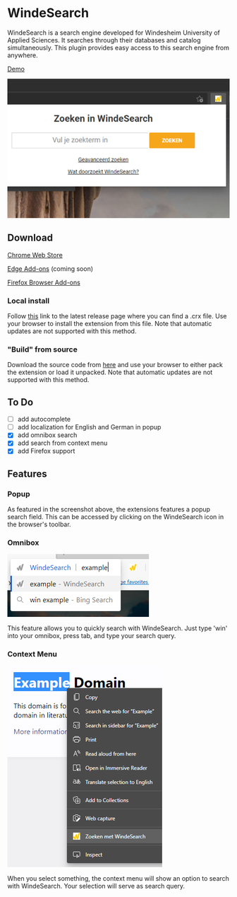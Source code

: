 # WindeSearch

WindeSearch is a search engine developed for Windesheim University of Applied Sciences. It searches through their databases and catalog simultaneously. This plugin provides easy access to this search engine from anywhere.

[Demo](https://thomasiam.github.io/WindeSearch/popup.html)

![](/screenshots/google/main.jpg)

## Download

[Chrome Web Store](https://chrome.google.com/webstore/detail/mofamnoejjhjcmjikdbmddpmcnknhpik)

[Edge Add-ons](#) (coming soon)

[Firefox Browser Add-ons](https://addons.mozilla.org/addon/windesearch/)

### Local install

Follow [this](https://github.com/ThomasIAm/WindeSearch/releases/latest) link to the latest release page where you can find a .crx file. Use your browser to install the extension from this file. Note that automatic updates are not supported with this method.

### "Build" from source

Download the source code from [here](https://github.com/ThomasIAm/WindeSearch/archive/main.zip) and use your browser to either pack the extension or load it unpacked. Note that automatic updates are not supported with this method.

## To Do

- [ ] add autocomplete
- [ ] add localization for English and German in popup
- [x] add omnibox search
- [x] add search from context menu
- [x] add Firefox support

## Features

### Popup

As featured in the screenshot above, the extensions features a popup search field. This can be accessed by clicking on the WindeSearch icon in the browser's toolbar.

### Omnibox

![](/screenshots/features/omnibox.png)

This feature allows you to quickly search with WindeSearch. Just type 'win' into your omnibox, press tab, and type your search query.

### Context Menu

![](/screenshots/features/contextmenu.png)

When you select something, the context menu will show an option to search with WindeSearch. Your selection will serve as search query.

